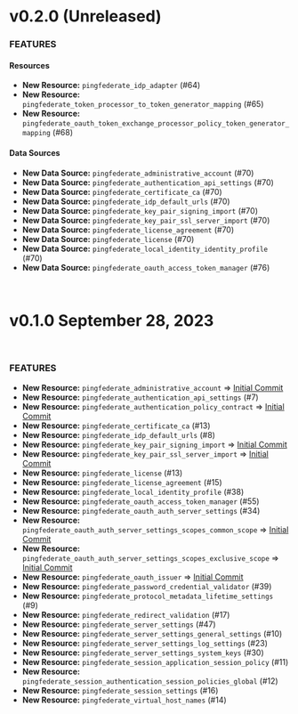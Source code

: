# v0.2.0 (Unreleased)
### FEATURES
#### Resources
* **New Resource:** `pingfederate_idp_adapter` (#64)
* **New Resource:** `pingfederate_token_processor_to_token_generator_mapping` (#65)
* **New Resource:** `pingfederate_oauth_token_exchange_processor_policy_token_generator_mapping` (#68)
​
#### Data Sources
* **New Data Source:** `pingfederate_administrative_account` (#70)
* **New Data Source:** `pingfederate_authentication_api_settings` (#70)
* **New Data Source:** `pingfederate_certificate_ca` (#70)
* **New Data Source:** `pingfederate_idp_default_urls` (#70)
* **New Data Source:** `pingfederate_key_pair_signing_import` (#70)
* **New Data Source:** `pingfederate_key_pair_ssl_server_import` (#70)
* **New Data Source:** `pingfederate_license_agreement` (#70)
* **New Data Source:** `pingfederate_license` (#70)
* **New Data Source:** `pingfederate_local_identity_identity_profile` (#70)
* **New Data Source:** `pingfederate_oauth_access_token_manager` (#76)

​
# v0.1.0 September 28, 2023
​
### FEATURES
* **New Resource:** `pingfederate_administrative_account` => [Initial Commit](https://github.com/pingidentity/terraform-provider-pingfederate/commit/fe35b53aac7146d2a75eeb70f4e21aaf52995a96)
* **New Resource:** `pingfederate_authentication_api_settings` (#7)
* **New Resource:** `pingfederate_authentication_policy_contract` => [Initial Commit](https://github.com/pingidentity/terraform-provider-pingfederate/commit/fe35b53aac7146d2a75eeb70f4e21aaf52995a96)
* **New Resource:** `pingfederate_certificate_ca` (#13)
* **New Resource:** `pingfederate_idp_default_urls` (#8)
* **New Resource:** `pingfederate_key_pair_signing_import` => [Initial Commit](https://github.com/pingidentity/terraform-provider-pingfederate/commit/fe35b53aac7146d2a75eeb70f4e21aaf52995a96)
* **New Resource:** `pingfederate_key_pair_ssl_server_import` => [Initial Commit](https://github.com/pingidentity/terraform-provider-pingfederate/commit/fe35b53aac7146d2a75eeb70f4e21aaf52995a96)
* **New Resource:** `pingfederate_license` (#13)
* **New Resource:** `pingfederate_license_agreement` (#15)
* **New Resource:** `pingfederate_local_identity_profile` (#38)
* **New Resource:** `pingfederate_oauth_access_token_manager` (#55)
* **New Resource:** `pingfederate_oauth_auth_server_settings` (#34)
* **New Resource:** `pingfederate_oauth_auth_server_settings_scopes_common_scope` => [Initial Commit](https://github.com/pingidentity/terraform-provider-pingfederate/commit/fe35b53aac7146d2a75eeb70f4e21aaf52995a96)
* **New Resource:** `pingfederate_oauth_auth_server_settings_scopes_exclusive_scope` => [Initial Commit](https://github.com/pingidentity/terraform-provider-pingfederate/commit/fe35b53aac7146d2a75eeb70f4e21aaf52995a96)
* **New Resource:** `pingfederate_oauth_issuer` => [Initial Commit](https://github.com/pingidentity/terraform-provider-pingfederate/commit/fe35b53aac7146d2a75eeb70f4e21aaf52995a96)
* **New Resource:** `pingfederate_password_credential_validator` (#39)
* **New Resource:** `pingfederate_protocol_metadata_lifetime_settings` (#9)
* **New Resource:** `pingfederate_redirect_validation` (#17)
* **New Resource:** `pingfederate_server_settings` (#47)
* **New Resource:** `pingfederate_server_settings_general_settings` (#10)
* **New Resource:** `pingfederate_server_settings_log_settings` (#23)
* **New Resource:** `pingfederate_server_settings_system_keys` (#30)
* **New Resource:** `pingfederate_session_application_session_policy` (#11)
* **New Resource:** `pingfederate_session_authentication_session_policies_global` (#12)
* **New Resource:** `pingfederate_session_settings` (#16)
* **New Resource:** `pingfederate_virtual_host_names` (#14)